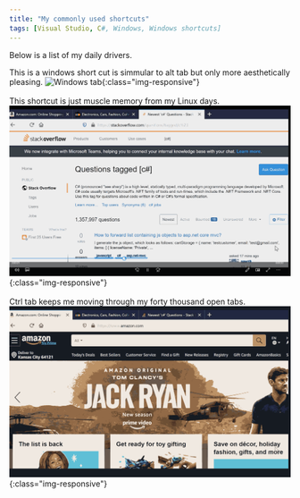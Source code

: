 ```yaml
---
title: "My commonly used shortcuts"
tags: [Visual Studio, C#, Windows, Windows shortcuts]
---
```


Below is a list of my daily drivers.


This is a windows short cut is simmular to alt tab but only more aesthetically pleasing.
![Windows tab](\assets\img\WinTab.gif){:class="img-responsive"}
<br/>
<br/>
This shortcut is just muscle memory from my Linux days.
![Alt tab](\assets\img\AltTab.gif){:class="img-responsive"}
<br/>
<br/>
Ctrl tab keeps me moving through my forty thousand open tabs.
![Ctrl tab](\assets\img\BrowserTab.gif){:class="img-responsive"}

